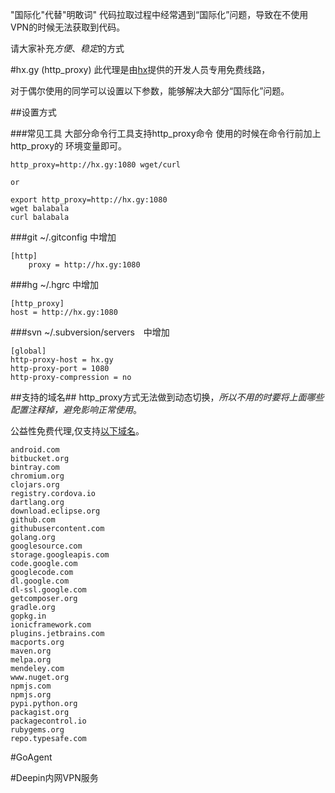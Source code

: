 <!--Meta
category: 开发环境
title: 获取"国际化"的代码
DO NOT Delete Meta Above -->

"国际化"代替"明敢词"
代码拉取过程中经常遇到“国际化”问题，导致在不使用VPN的时候无法获取到代码。

请大家补充*方便*、*稳定*的方式


#hx.gy (http_proxy)
此代理是由[hx](http://honx.in/i/Unzt3YKo13ewFpvO)提供的开发人员专用免费线路，

对于偶尔使用的同学可以设置以下参数，能够解决大部分“国际化”问题。

##设置方式

###常见工具
大部分命令行工具支持http_proxy命令 使用的时候在命令行前加上http_proxy的
环境变量即可。
```
http_proxy=http://hx.gy:1080 wget/curl

or

export http_proxy=http://hx.gy:1080
wget balabala
curl balabala
```

###git
~/.gitconfig 中增加
```
[http]
    proxy = http://hx.gy:1080
```

###hg
~/.hgrc 中增加
```
[http_proxy]
host = http://hx.gy:1080
```

###svn
~/.subversion/servers　中增加
```
[global]
http-proxy-host = hx.gy
http-proxy-port = 1080
http-proxy-compression = no
```

##支持的域名##
http_proxy方式无法做到动态切换，*所以不用的时要将上面哪些配置注释掉，避免影响正常使用*。

公益性免费代理,仅支持[以下域名](http://blog.honx.in/dev-only/)。
```
android.com
bitbucket.org
bintray.com
chromium.org
clojars.org
registry.cordova.io
dartlang.org
download.eclipse.org
github.com
githubusercontent.com
golang.org
googlesource.com
storage.googleapis.com
code.google.com
googlecode.com
dl.google.com
dl-ssl.google.com
getcomposer.org
gradle.org
gopkg.in
ionicframework.com
plugins.jetbrains.com
macports.org
maven.org
melpa.org
mendeley.com
www.nuget.org
npmjs.com
npmjs.org
pypi.python.org
packagist.org
packagecontrol.io
rubygems.org
repo.typesafe.com
```


#GoAgent

#Deepin内网VPN服务
